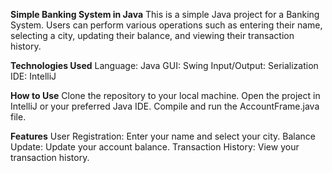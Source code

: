 **Simple Banking System in Java**
This is a simple Java project for a Banking System. Users can perform various operations such as entering their name, selecting a city, updating their balance, and viewing their transaction history.

**Technologies Used**
Language: Java
GUI: Swing
Input/Output: Serialization
IDE: IntelliJ

**How to Use**
Clone the repository to your local machine.
Open the project in IntelliJ or your preferred Java IDE.
Compile and run the AccountFrame.java file.


**Features**
User Registration: Enter your name and select your city.
Balance Update: Update your account balance.
Transaction History: View your transaction history.
